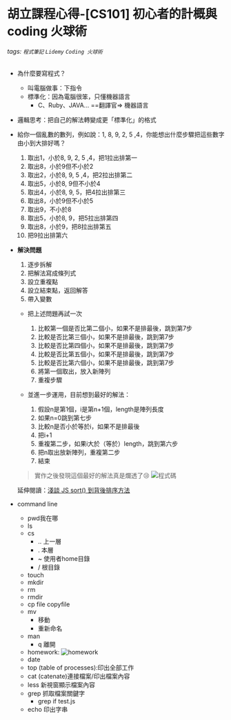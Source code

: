 # 胡立課程心得-[CS101] 初心者的計概與 coding 火球術

###### tags: `程式筆記` `Lidemy` `Coding 火球術`


* 為什麼要寫程式？
    * 叫電腦做事：下指令
    * 標準化：因為電腦很笨，只懂機器語言
        * C、Ruby、JAVA... ==翻譯官=> 機器語言
* 邏輯思考：把自己的解法轉變成更「標準化」的格式

* 給你一個亂數的數列，例如說：1, 8, 9, 2, 5 ,4，你能想出什麼步驟把這些數字由小到大排好嗎？

    1. 取出1，小於8, 9, 2, 5 ,4，把1拉出排第一
    1. 取出8，小於9但不小於2
    1. 取出2，小於8, 9, 5 ,4，把2拉出排第二
    1. 取出5，小於8, 9但不小於4
    1. 取出4，小於8, 9, 5，把4拉出排第三
    1. 取出8，小於9但不小於5
    1. 取出9，不小於8
    1. 取出5，小於8, 9，把5拉出排第四
    1. 取出8，小於9，把8拉出排第五
    1. 把9拉出排第六

* **解決問題**
    1. 逐步拆解
    1. 把解法寫成條列式
    1. 設立重複點
    1. 設立結束點，返回解答
    1. 帶入變數
    * 把上述問題再試一次
        1. 比較第一個是否比第二個小，如果不是排最後，跳到第7步
        2. 比較是否比第三個小，如果不是排最後，跳到第7步
        3. 比較是否比第四個小，如果不是排最後，跳到第7步
        4. 比較是否比第五個小，如果不是排最後，跳到第7步
        5. 比較是否比第六個小，如果不是排最後，跳到第7步
        6. 將第一個取出，放入新陣列
        7. 重複步驟

    *  並進一步運用，目前想到最好的解法：

        1. 假設n是第1個，i是第n+1個，length是陣列長度
        2. 如果n=0跳到第七步
        3. 比較n是否小於等於i，如果不是排最後
        4. 把i+1
        5. 重複第二步，如果i大於（等於）length，跳到第六步
        6. 把n取出放新陣列，重複第二步
        7. 結束

    > 實作之後發現這個最好的解法真是爛透了:cry:
    ![程式碼](https://i.imgur.com/U5jIi0J.png)

    延伸閱讀：[淺談 JS sort() 到背後排序方法](https://medium.com/@leokao0726/%E6%B7%BA%E8%AB%87-js-sort-%E5%88%B0%E8%83%8C%E5%BE%8C%E6%8E%92%E5%BA%8F%E6%96%B9%E6%B3%95-1035f5b8cde8)
    
* command line
    * pwd我在哪
    * ls
    * cs 
        * .. 上一層
        * . 本層
        * ~ 使用者home目錄
        * / 根目錄
    * touch
    * mkdir
    * rm
    * rmdir
    * cp file copyfile
    * mv
        * 移動
        * 重新命名
    * man
        * q 離開
    * homework:
    ![homework](https://i.imgur.com/EygNoEI.png)
    * date
    * top (table of processes):印出全部工作
    * cat (catenate)連接檔案/印出檔案內容
    * less 新視窗顯示檔案內容
    * grep 抓取檔案關鍵字
        * grep if test.js
    * echo 印出字串